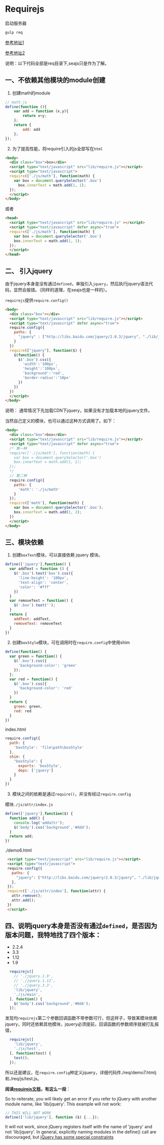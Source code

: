 # Requirejs

启动服务器
```bash
gulp req
```

[参考地址1](http://www.tuicool.com/articles/FveINvN)

[参考地址2](http://www.imooc.com/video/8242)

说明：以下代码全部是req目录下,seajs只是作为了解。

## 一、不依赖其他模块的module创建

1. 创建math的module

```javascript
// math.js
define(function (){
    var add = function (x,y){
        return x+y;
    };
    return {
        add: add
    };
});
```
2. 为了提高性能，将require引入的js全部写在`html`

```html
<body>
  <div class="box">box</div>
  <script type="text/javascript" src="lib/require.js"></script>
  <script type="text/javascript">
  require(['./js/math'], function(math) {
    var box = document.querySelector('.box')
      box.innerText = math.add(1, 1);
  });
  </script>
</body>
```
或者

```html
<head>
  <script type="text/javascript" src="lib/require.js" ></script>
  <script type="text/javascript" defer async="true">
  require(['./js/math'], function(math) {
    var box = document.querySelector('.box')
    box.innerText = math.add(1, 1);
  });
  </script>
</head>
```
## 二、 引入jquery

由于jquery本身是没有通过`defined`，单独引入`jquery`，然后执行jquery语法代码，显然会报错。（同样的道理，在seajs也是一样的）。

`requirejs`提供`require.config()`

```html
<body>
  <div class="box"></div>
  <script type="text/javascript" src="lib/require.js"></script>
  <script type="text/javascript" defer async="true">
  require.config({
    paths: {
      "jquery" : ["http://libs.baidu.com/jquery/2.0.3/jquery", "./lib/jquery"],
    }
  })
  require(["jquery"], function($) {
    $(function() {
      $('.box').css({
        'width':'100px',
        'height':'100px',
        'background':'red',
        'border-radius':'10px'
      })
    })
  })
  </script>
</body>
```
说明： 通常情况下先加载CDN下jquery，如果没有才加载本地的jquery文件。

当然自己定义的模块，也可以通过这种方式调用了。如下：

```html
<body>
  <div class="box">box</div>
  <script type="text/javascript" src="lib/require.js"></script>
  <script type="text/javascript" defer async="true">
  /* 第一种
  require(['./js/math'], function(math) {
    var box = document.querySelector('.box')
    box.innerText = math.add(1, 1);
  });
  */
  // 第二种
  require.config({
    paths: {
      'math': './js/math'
    }
  });
  require(['math'], function(math) {
    var box = document.querySelector('.box');
    box.innerText = math.add(1, 2);
  })
  </script>
</body>
```
## 三、模块依赖

1. 创建`boxText`模块，可以直接依赖 jquery 模块。

```javascript
define(['jquery'],function() {
  var addText = function () {
    $('.box').text('box').css({
      'line-height': '100px',
      'text-align': 'center',
      'color': '#fff'
    })
  }
  var removeText = function() {
    $('.box').text('');
  }
  return {
    addText: addText,
    removeText: removeText
  }
})
```
2. 创建`boxStyle`模块，可在调用时在`require.config`中使用shim

```javascript
define(function() {
  var green = function() {
    $('.box').css({
      'background-color': 'green'
    });
  };
  var red = function() {
    $('.box').css({
      'background-color': 'red'
    })
  }
  return {
    green: green,
    red: red
  }
})
```

index.html

```javascript
require.config({
  path: {
    'boxStyle': 'file\path\boxStyle'
  },
  shim: {
    "boxStyle": {
      exports: 'boxStyle',
      deps: ['jquery']
    }
  }
})
```
3.  模块之间的依赖是通过`require()`，并没有经过`require.config`

模块`./js/attr/index.js`

```javascript
define(['jquery'],function($) {
  function add() {
    console.log('addattr');
    $('body').css('background','#ddd');
  }
  return add;
})
```

./demo6.html

```html
 <script type="text/javascript" src="lib/require.js"></script>
 <script type="text/javascript">
 require.config({
   paths: {
     "jquery": ["http://libs.baidu.com/jquery/2.0.3/jquery", "./lib/jquery"],
   },
 });
 require(['./js/attr/index'], function(attr) {
   attr.remove();
   attr.add();
 })
 </script>
```

## 四、说明jquery本身是否没有通过`defined`，是否因为版本问题，我特地找了四个版本：

- 2.2.4
- 3.3
- 1.12
- 1.9
```javascript
  requirejs([
    // './jquery.1.9',
    // './jquery.1.12',
    // './jquery.3.3',
    'lib/jquery',
    './js/main',
  ], function() {
    $('body').css('background','#666');
  });
```

发现均`requirejs`第二个参数回调函数不带参数可行，但这样子，导致某模块依赖jquery，同时还依赖其他模块，jquery必须提前，回调函数的参数顺序就被打乱报错，

```javascript
  requirejs([
    'lib/jquery',
    './js/test',
  ], function(test) {
    test();
  });
```

所以还是建议，在`require.config`种定义jquery，详细代码件./req/demo7.htmlj和./req/js/test.js。


**阅读[requirejs文档](http://requirejs.org/docs/jquery.html#intro)，有这么一段**：

So to reiterate, you will likely get an error if you refer to jQuery with another module name, like 'lib/jquery'. This example will not work:

```javascript
// THIS WILL NOT WORK
define(['lib/jquery'], function ($) {...});
```

It will not work, since jQuery registers itself with the name of 'jquery' and not 'lib/jquery'. In general, explicitly naming modules in the define() call are discouraged, but [jQuery has some special constraints](https://github.com/requirejs/requirejs/wiki/Updating-existing-libraries#anon)